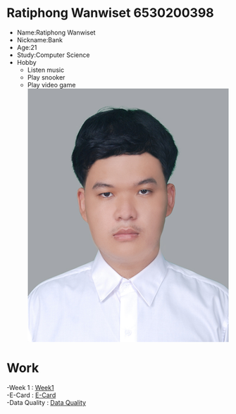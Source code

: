 # Ratiphong Wanwiset 6530200398
- Name:Ratiphong Wanwiset
- Nickname:Bank
- Age:21 
- Study:Computer Science
- Hobby
  - Listen music
  - Play snooker
  - Play video game   
![image](/image/1654664748017.jpg)
# Work
-Week 1 : [Week1](https://bxnkz.github.io/bluetooth)<br>
-E-Card : [E-Card](https://bxnkz.github.io/ecard)<br>
-Data Quality : [Data Quality](https://bxnkz.github.io/uniqueness)
